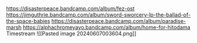 https://disasterpeace.bandcamp.com/album/fez-ost
https://jimguthrie.bandcamp.com/album/sword-sworcery-lp-the-ballad-of-the-space-babies
https://disasterpeace.bandcamp.com/album/paradise-marsh
https://alphachromeyayo.bandcamp.com/album/home-for-hitodama
Timestream
![[Pasted image 20240607003604.png]]